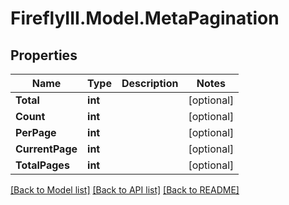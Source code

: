 # FireflyIII.Model.MetaPagination

## Properties

Name | Type | Description | Notes
------------ | ------------- | ------------- | -------------
**Total** | **int** |  | [optional] 
**Count** | **int** |  | [optional] 
**PerPage** | **int** |  | [optional] 
**CurrentPage** | **int** |  | [optional] 
**TotalPages** | **int** |  | [optional] 

[[Back to Model list]](../README.md#documentation-for-models) [[Back to API list]](../README.md#documentation-for-api-endpoints) [[Back to README]](../README.md)


